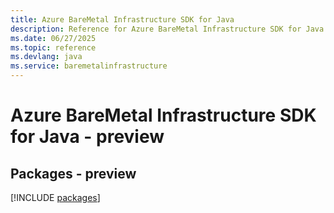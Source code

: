 ```yaml
---
title: Azure BareMetal Infrastructure SDK for Java
description: Reference for Azure BareMetal Infrastructure SDK for Java
ms.date: 06/27/2025
ms.topic: reference
ms.devlang: java
ms.service: baremetalinfrastructure
---
```

# Azure BareMetal Infrastructure SDK for Java - preview
## Packages - preview
[!INCLUDE [packages](baremetal-infrastructure-index.md)]